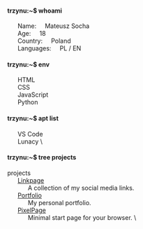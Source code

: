 #### trzynu:~$ whoami
&nbsp;&nbsp;&nbsp;&nbsp;&nbsp;&nbsp;Name:&nbsp;&nbsp;&nbsp;&nbsp;&nbsp;Mateusz Socha \
&nbsp;&nbsp;&nbsp;&nbsp;&nbsp;&nbsp;Age:&nbsp;&nbsp;&nbsp;&nbsp;&nbsp;18 \
&nbsp;&nbsp;&nbsp;&nbsp;&nbsp;&nbsp;Country:&nbsp;&nbsp;&nbsp;&nbsp;&nbsp;Poland \
&nbsp;&nbsp;&nbsp;&nbsp;&nbsp;&nbsp;Languages:&nbsp;&nbsp;&nbsp;&nbsp;&nbsp;PL / EN 
#### trzynu:~$ env
&nbsp;&nbsp;&nbsp;&nbsp;&nbsp;&nbsp;HTML \
&nbsp;&nbsp;&nbsp;&nbsp;&nbsp;&nbsp;CSS \
&nbsp;&nbsp;&nbsp;&nbsp;&nbsp;&nbsp;JavaScript \
&nbsp;&nbsp;&nbsp;&nbsp;&nbsp;&nbsp;Python 
#### trzynu:~$ apt list
&nbsp;&nbsp;&nbsp;&nbsp;&nbsp;&nbsp;VS Code \
&nbsp;&nbsp;&nbsp;&nbsp;&nbsp;&nbsp;Lunacy \
#### trzynu:~$ tree projects
projects \
&nbsp;&nbsp;&nbsp;&nbsp;&nbsp;&nbsp;[Linkpage](https://trzynu-links.vercel.app) \
&nbsp;&nbsp;&nbsp;&nbsp;&nbsp;&nbsp;&nbsp;&nbsp;&nbsp;&nbsp;&nbsp;&nbsp;A collection of my social media links. \
&nbsp;&nbsp;&nbsp;&nbsp;&nbsp;&nbsp;[Portfolio](https://trzynu.vercel.app) \
&nbsp;&nbsp;&nbsp;&nbsp;&nbsp;&nbsp;&nbsp;&nbsp;&nbsp;&nbsp;&nbsp;&nbsp;My personal portfolio. \
&nbsp;&nbsp;&nbsp;&nbsp;&nbsp;&nbsp;[PixelPage](https://github.com/Trzynastek/PixelPage) \
&nbsp;&nbsp;&nbsp;&nbsp;&nbsp;&nbsp;&nbsp;&nbsp;&nbsp;&nbsp;&nbsp;&nbsp;Minimal start page for your browser. \
